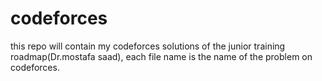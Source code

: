 # codeforces
this repo will contain my codeforces solutions of the junior training roadmap(Dr.mostafa saad), each file name is the name of the problem on codeforces.
